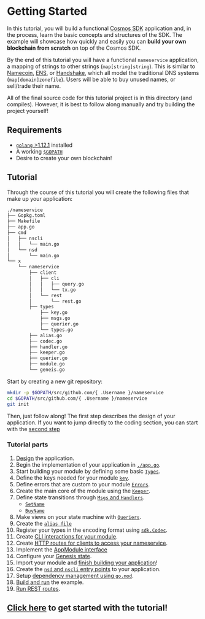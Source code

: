 # Getting Started

In this tutorial, you will build a functional [Cosmos SDK](https://github.com/cosmos/cosmos-sdk/) application and, in the process, learn the basic concepts and structures of the SDK. The example will showcase how quickly and easily you can **build your own blockchain from scratch** on top of the Cosmos SDK.

By the end of this tutorial you will have a functional `nameservice` application, a mapping of strings to other strings (`map[string]string`). This is similar to [Namecoin](https://namecoin.org/), [ENS](https://ens.domains/), or [Handshake](https://handshake.org/), which all model the traditional DNS systems (`map[domain]zonefile`). Users will be able to buy unused names, or sell/trade their name.

All of the final source code for this tutorial project is in this directory (and compiles). However, it is best to follow along manually and try building the project yourself!

## Requirements

- [`golang` >1.12.1](https://golang.org/doc/install) installed
- A working [`$GOPATH`](https://github.com/golang/go/wiki/SettingGOPATH)
- Desire to create your own blockchain!

## Tutorial

Through the course of this tutorial you will create the following files that make up your application:

```bash
./nameservice
├── Gopkg.toml
├── Makefile
├── app.go
├── cmd
│   ├── nscli
│   │   └── main.go
│   └── nsd
│       └── main.go
└── x
    └── nameservice
        ├── client
        │   ├── cli
        │   │   ├── query.go
        │   │   └── tx.go
        │   └── rest
        │       └── rest.go
        ├── types
            ├── key.go
            ├── msgs.go
            ├── querier.go
            └── types.go
        ├── alias.go
        ├── codec.go
        ├── handler.go
        ├── keeper.go
        ├── querier.go
        ├── module.go
        └── geneis.go

```

Start by creating a new git repository:

```bash
mkdir -p $GOPATH/src/github.com/{ .Username }/nameservice
cd $GOPATH/src/github.com/{ .Username }/nameservice
git init
```

Then, just follow along! The first step describes the design of your application. If you want to jump directly to the coding section, you can start with the [second step](./keeper.md)

### Tutorial parts

1. [Design](./app-design.md) the application.
2. Begin the implementation of your application in [`./app.go`](./app-init.md).
3. Start building your module by defining some basic [`Types`](types.md).
4. Define the keys needed for your module [`key`](./key.md).
5. Define errors that are custom to your module [`Errors`](./errors.md).
6. Create the main core of the module using the [`Keeper`](./keeper.md).
7. Define state transitions through [`Msgs` and `Handlers`](./msgs-handlers.md).
   - [`SetName`](./set-name.md)
   - [`BuyName`](./buy-name.md)
8. Make views on your state machine with [`Queriers`](./queriers.md).
9. Create the [`alias file`](./alias.md)
10. Register your types in the encoding format using [`sdk.Codec`](./codec.md).
11. Create [CLI interactions for your module](./cli.md).
12. Create [HTTP routes for clients to access your nameservice](./rest.md).
13. Implement the [AppModule interface](./module.md)
14. Configure your [Genesis state](./genesis.md).
15. Import your module and [finish building your application](./app-complete.md)!
16. Create the [`nsd` and `nscli` entry points](./entrypoint.md) to your application.
17. Setup [dependency management using `go.mod`](./gomod.md).
18. [Build and run](./build-run.md) the example.
19. [Run REST routes](./run-rest.md).

## [Click here](./app-design.md) to get started with the tutorial!
